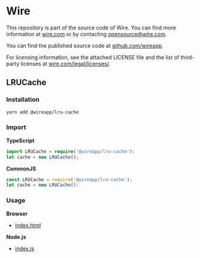 # Wire

This repository is part of the source code of Wire. You can find more information at [wire.com](https://wire.com) or by contacting opensource@wire.com.

You can find the published source code at [github.com/wireapp](https://github.com/wireapp).

For licensing information, see the attached LICENSE file and the list of third-party licenses at [wire.com/legal/licenses/](https://wire.com/legal/licenses/).

## LRUCache

### Installation

```bash
yarn add @wireapp/lru-cache
```

### Import

**TypeScript**

```typescript
import LRUCache = require('@wireapp/lru-cache');
let cache = new LRUCache();
```

**CommonJS**

```javascript
const LRUCache = require('@wireapp/lru-cache');
let cache = new LRUCache();
```

### Usage

**Browser**

* [index.html](./demo.html)

**Node.js**

* [index.js](./demo.js)
